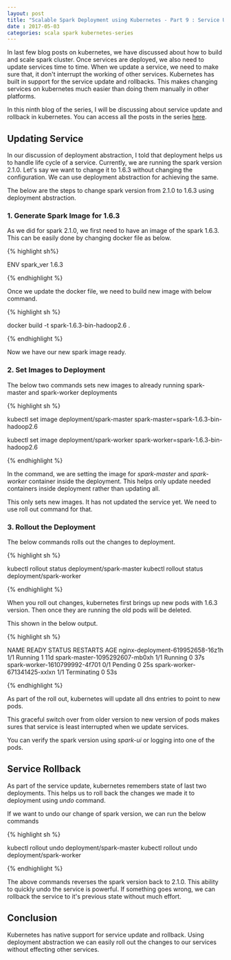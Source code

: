 ```yaml
---
layout: post
title: "Scalable Spark Deployment using Kubernetes - Part 9 : Service Update and Rollback" 
date : 2017-05-03
categories: scala spark kubernetes-series
---
```

In last few blog posts on kubernetes, we have discussed about how to build and scale spark cluster. Once services are deployed, we also
need to update services time to time. When we update a service, we need to make sure that, it don't interrupt the working of other
services. Kubernetes has built in support for the service update and rollbacks. This makes changing services on kubernetes
much easier than doing them manually in other platforms.

In this ninth blog of the series, I will be discussing about service update and rollback in kubernetes.
You can access all the posts in the series [here](/categories/kubernetes-series).

## Updating Service

In our discussion of deployment abstraction, I told that deployment helps us to handle life cycle of a service. Currently,
we are running the spark version 2.1.0. Let's say we want to change it to 1.6.3 without changing the 
configuration. We can use deployment abstraction for achieving the same.

The below are the steps to change spark version from 2.1.0 to 1.6.3 using deployment abstraction.

### 1. Generate Spark Image for 1.6.3

As we did for spark 2.1.0, we first need to have an image of the spark 1.6.3. This can be easily done by changing docker file as below.

{% highlight sh%}

 ENV spark_ver 1.6.3

{% endhighlight %}

Once we update the docker file, we need to build new image with below command.

{% highlight sh %}

docker build -t spark-1.6.3-bin-hadoop2.6 .

{% endhighlight %}

Now we have  our new spark image ready.

###  2. Set Images to Deployment

The below two commands sets new images to already running spark-master and spark-worker deployments

{% highlight sh %}

kubectl set image deployment/spark-master spark-master=spark-1.6.3-bin-hadoop2.6

kubectl set image deployment/spark-worker spark-worker=spark-1.6.3-bin-hadoop2.6

{% endhighlight %}

In the command, we are setting the image for *spark-master*  and *spark-worker* container inside the deployment. This helps only update needed containers
inside deployment rather than updating all.

This only sets new images. It has not updated the service yet. We need to use roll out command for that.

### 3. Rollout the Deployment

The below commands rolls out the changes to deployment.

{% highlight sh %}

kubectl rollout status deployment/spark-master
kubectl rollout status deployment/spark-worker

{% endhighlight %}


When you roll out changes, kubernetes first brings up new pods with 1.6.3 version. Then once they are running
the old pods will be deleted.

This shown in the below output.

{% highlight sh %}

NAME                               READY     STATUS        RESTARTS   AGE
nginx-deployment-619952658-16z1h   1/1       Running       1          11d
spark-master-1095292607-mb0xh      1/1       Running       0          37s
spark-worker-1610799992-4f701      0/1       Pending       0          25s
spark-worker-671341425-xxlxn       1/1       Terminating   0          53s

{% endhighlight %}

As part of the roll out, kubernetes will update all dns entries to point to new pods.

This graceful switch over from older version to new version of pods makes sures that service is least interrupted when we
update services.

You can verify the spark version using *spark-ui* or logging into one of the pods.

## Service Rollback

As part of the service update, kubernetes remembers state of last two deployments. This helps us to roll back the changes
we made it to deployment using *undo* command. 

If we want to undo our change of spark version, we can run the below commands

{% highlight sh %}

kubectl rollout undo deployment/spark-master
kubectl rollout undo deployment/spark-worker

{% endhighlight %}

The above commands reverses the spark version back to 2.1.0. This ability to quickly undo the service is
powerful. If something goes wrong, we can rollback the service to it's previous state without much effort.

## Conclusion

Kubernetes has native support for service update and rollback. Using deployment abstraction we can easily roll out the changes to
our services without effecting other services.


